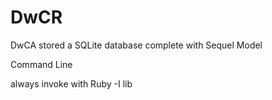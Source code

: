 # DwCR
DwCA stored a SQLite database complete with Sequel Model


Command Line

always invoke with Ruby -I lib
